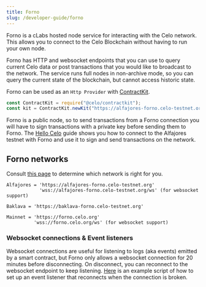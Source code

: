 ```yaml
---
title: Forno
slug: /developer-guide/forno
---
```


Forno is a cLabs hosted node service for interacting with the Celo network. This allows you to connect to the Celo Blockchain without having to run your own node.

Forno has HTTP and websocket endpoints that you can use to query current Celo data or post transactions that you would like to broadcast to the network. The service runs full nodes in non-archive mode, so you can query the current state of the blockchain, but cannot access historic state.

Forno can be used as an `Http Provider` with [ContractKit](/developer-guide/contractkit).

```javascript
const ContractKit = require("@celo/contractkit");
const kit = ContractKit.newKit("https://alfajores-forno.celo-testnet.org");
```

Forno is a public node, so to send transactions from a Forno connection you will have to sign transactions with a private key before sending them to Forno. The [Hello Celo](../walkthroughs/hellocelo.md) guide shows you how to connect to the Alfajores testnet with Forno and use it to sign and send transactions on the network.

## Forno networks

Consult [this page](../../getting-started/choosing-a-network.md) to determine which network is right for you.

```
Alfajores = 'https://alfajores-forno.celo-testnet.org'
            'wss://alfajores-forno.celo-testnet.org/ws' (for websocket support)

Baklava = 'https://baklava-forno.celo-testnet.org'

Mainnet = 'https://forno.celo.org'
          'wss://forno.celo.org/ws' (for websocket support)
```

### Websocket connections & Event listeners

Websocket connections are useful for listening to logs (aka events) emitted by a smart contract, but Forno only allows a websocket connection for 20 minutes before disconnecting. On disconnect, you can reconnect to the websocket endpoint to keep listening. [Here](https://gist.github.com/critesjosh/a230e7b2eb54c8d330ca57db1f6239db) is an example script of how to set up an event listener that reconnects when the connection is broken.
